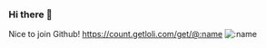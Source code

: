 ### Hi there 👋

Nice to join Github!
https://count.getloli.com/get/@:name
<img src="https://count.getloli.com/get/@:name" alt=":name" />



<!--
**3048205169/3048205169** is a ✨ _special_ ✨ repository because its `README.md` (this file) appears on your GitHub profile.

Here are some ideas to get you started:

- 🔭 I’m currently working on ...
- 🌱 I’m currently learning ...
- 👯 I’m looking to collaborate on ...
- 🤔 I’m looking for help with ...
- 💬 Ask me about ...
- 📫 How to reach me: ...
- 😄 Pronouns: ...
- ⚡ Fun fact: ...
-->
